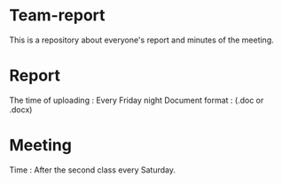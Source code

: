 # Team-report 
This is a repository about everyone's report and minutes of the meeting.

# Report
The time of uploading : Every Friday night
Document format : (.doc or .docx)

# Meeting
Time : After the second class every Saturday.
